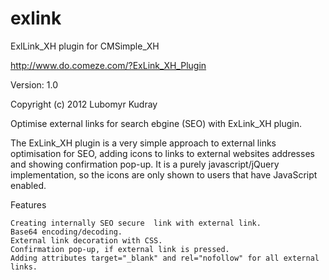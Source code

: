exlink
======

ExlLink_XH plugin for CMSimple_XH

http://www.do.comeze.com/?ExLink_XH_Plugin

Version: 1.0

Copyright (c) 2012 Lubomyr Kudray

Optimise external links for search ebgine (SEO) with ExLink_XH plugin.

The ExLink_XH plugin is a very simple approach to external links optimisation for SEO, adding icons to links to external websites addresses and showing confirmation pop-up. It is a purely javascript/jQuery implementation, so the icons are only shown to users that have JavaScript enabled.

Features

    Creating internally SEO secure  link with external link.
    Base64 encoding/decoding.
    External link decoration with CSS.
    Confirmation pop-up, if external link is pressed.
    Adding attributes target="_blank" and rel="nofollow" for all external links.

